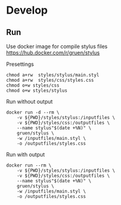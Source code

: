 # Develop
## Run

Use docker image for compile stylus files
https://hub.docker.com/r/gruen/stylus

Presettings
```
chmod a+rw  styles/stylus/main.styl
chmod a+rw  styles/css/styles.css
chmod o+w styles/css
chmod o+w styles/stylus
```

Run without output
```
docker run -d --rm \
    -v ${PWD}/styles/stylus:/inputfiles \
    -v ${PWD}/styles/css:/outputfiles \
    --name stylus"$(date +%N)" \
    gruen/stylus \
    -w /inputfiles/main.styl \
    -o /outputfiles/styles.css
```

Run with output
```
docker run --rm \
    -v ${PWD}/styles/stylus:/inputfiles \
    -v ${PWD}/styles/css:/outputfiles \
    --name stylus"$(date +%N)" \
    gruen/stylus \
    -w /inputfiles/main.styl \
    -o /outputfiles/styles.css
```
